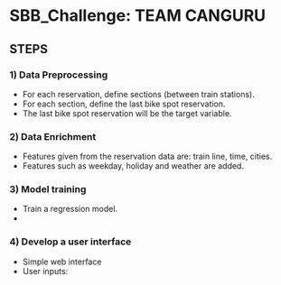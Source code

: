 # SBB_Challenge: TEAM CANGURU

## STEPS

### 1) Data Preprocessing

* For each reservation, define sections (between train stations).
* For each section, define the last bike spot reservation.
* The last bike spot reservation will be the target variable.

### 2) Data Enrichment

* Features given from the reservation data are: train line, time, cities.
* Features such as weekday, holiday and weather are added.

### 3) Model training

* Train a regression model.
* 

### 4) Develop a user interface

* Simple web interface
* User inputs: 
